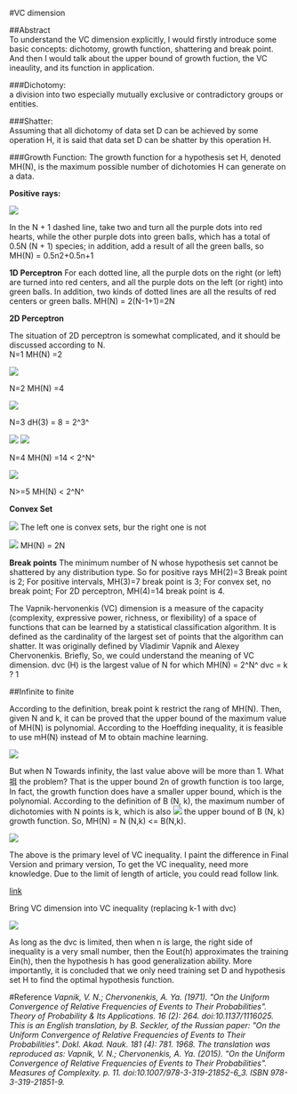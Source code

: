 #VC dimension

##Abstract   
To understand the VC dimension explicitly, I would firstly introduce some basic concepts: dichotomy, growth function, shattering and break point. And then I would talk about the upper bound of growth fuction, the VC ineaulity, and its function in application.   

###Dichotomy:  
a division into two especially mutually exclusive or contradictory groups or entities.

###Shatter:  
Assuming that all dichotomy of data set D can be achieved by some operation H, it is said that data set D can be shatter by this operation H.

###Growth Function: 
The growth function for a hypothesis set H, denoted MH(N), is the maximum possible number of dichotomies H can generate on a data.

**Positive rays:**

 ![](http://m.qpic.cn/psb?/V12764hq3b2u4E/5YCEXVklHTBCizKh7RmKhzmtVXWJJZEJbotznqRWVXY!/b/dLkAAAAAAAAA&bo=TwFJAAAAAAADByU!&rf=viewer_4)
 
 In the N + 1 dashed line, take two and turn all the purple dots into red hearts, while the other purple dots into green balls, which has a total of 0.5N (N + 1) species; in addition, add a result of all the green balls, so MH(N) = 0.5n2+0.5n+1

**1D Perceptron**
For each dotted line, all the purple dots on the right (or left) are turned into red centers, and all the purple dots on the left (or right) into green balls. In addition, two kinds of dotted lines are all the results of red centers or green balls. 
MH(N) = 2(N-1+1)=2N

**2D Perceptron**

The situation of 2D perceptron is somewhat complicated, and it should be discussed according to N.  
N=1   MH(N) =2 

 ![](http://m.qpic.cn/psb?/V12764hq3b2u4E/j3mcDlx.AqaZ5F3M0lOIlXMJt88ssWCdo9b0le9*d7Y!/b/dDMBAAAAAAAA&bo=bAA8AAAAAAADB3I!&rf=viewer_4)

N=2   MH(N) =4

![](http://m.qpic.cn/psb?/V12764hq3b2u4E/FqiT4*NKBDrilTP9nUB0fDIZBDqlIHcqZJ4MhWTfrVQ!/b/dFQBAAAAAAAA&bo=zAA3AAAAAAADB9k!&rf=viewer_4)

N=3    dH(3) = 8 = 2^3^ 

![](http://m.qpic.cn/psb?/V12764hq3b2u4E/9gqUm84R7p*1pqP*tqLuNRyvN**CCkaAQ1GVK4TkAH4!/b/dL4AAAAAAAAA&bo=uABTAAAAAAADB8k!&rf=viewer_4)
![](http://m.qpic.cn/psb?/V12764hq3b2u4E/UonDTrpbhFfmoKYGai3wXl372IgM0EDd.K2ewyTQSws!/b/dLYAAAAAAAAA&bo=owBMAAAAAAADB80!&rf=viewer_4)

N=4     MH(N) =14 < 2^N^  

![](http://m.qpic.cn/psb?/V12764hq3b2u4E/EtKQ5xfmoh1*AjQLcTmNjJL2WhkQ9w*.6jN0H.LCi*o!/b/dFIBAAAAAAAA&bo=ZwFXAAAAAAADBxM!&rf=viewer_4)

N>=5        MH(N) < 2^N^

**Convex Set**

![](http://m.qpic.cn/psb?/V12764hq3b2u4E/1wVeJEd.URwGsd0bJBk0eWRQInq7V5ZBp8hk8KOn*TA!/b/dMAAAAAAAAAA&bo=owBTAAAAAAADB9I!&rf=viewer_4)  The left one is convex sets, bur the right one is not

![](http://m.qpic.cn/psb?/V12764hq3b2u4E/7X6YvoICbdlNpnd72KW8DdwH5mx*YtzQhKi009HinXs!/b/dD4BAAAAAAAA&bo=bwBaAAAAAAADBxc!&rf=viewer_4)  MH(N) = 2N

**Break points**
The minimum number of N whose hypothesis set cannot be shattered by any distribution type. So for positive rays MH(2)=3 Break point is 2; For positive intervals, MH(3)=7 break point is 3; For convex set, no break point; For 2D perceptron, MH(4)=14 break point is 4. 

The Vapnik-hervonenkis (VC) dimension is a measure of the capacity (complexity, expressive power, richness, or flexibility) of a space of functions that can be learned by a statistical classification algorithm. It is defined as the cardinality of the largest set of points that the algorithm can shatter. It was originally defined by Vladimir Vapnik and Alexey Chervonenkis.
Briefly, So, we could understand the meaning of VC dimension. dvc (H) is the largest value of N for which MH(N) = 2^N^    dvc = k ? 1

##Infinite to finite

According to the definition, break point k restrict the rang of MH(N). Then, given N and k, it can be proved that the upper bound of the maximum value of MH(N) is polynomial. According to the Hoeffding inequality, it is feasible to use mH(N) instead of M to obtain machine learning.

![](http://m.qpic.cn/psb?/V12764hq3b2u4E/YqG1oSvATzAAJVJNCC1P9HROTOy28yP9h.7OApphmfc!/b/dL4AAAAAAAAA&bo=LAJeAAAAAAADB1I!&rf=viewer_4)

But when N Towards infinity, the last value above will be more than 1.
What抯 the problem?
That is the upper bound 2n of growth function is too large, In fact, the growth function does have a smaller upper bound, which is the polynomial.
According to the definition of B (N, k), the maximum number of dichotomies with N points is k, which is also  ![](http://m.qpic.cn/psb?/V12764hq3b2u4E/ubz*NJjz0QEbS5j71XKanZL7LmfdL2q7SN8U8.ha5.E!/b/dFMBAAAAAAAA&bo=QgAmAAAAAAADB0Y!&rf=viewer_4)  the upper bound of B (N, k) growth function.
So, MH(N) = N (N,k) <= B(N,k).

![](http://m.qpic.cn/psb?/V12764hq3b2u4E/2wGWh7Dylq4v1QIGCMWkPSVlMX0GgauXxD2Z7nqXxNE!/b/dLYAAAAAAAAA&bo=sAF4ALABeAADCSw!&rf=viewer_4)

The above is the primary level of VC inequality. I paint the difference in Final Version and primary version, To get the VC inequality, need more knowledge.
Due to the limit of length of article, you could read follow link.

[link](https://www.csie.ntu.edu.tw/~htlin/course/ml08fall/doc/vc_proof.pdf)

Bring VC dimension into VC inequality (replacing k-1 with dvc)

![](http://m.qpic.cn/psb?/V12764hq3b2u4E/cnfSQOu6QN78lw7k*fHb2cawbDh*C8IPxfwbzBCdSaM!/b/dLgAAAAAAAAA&bo=7QFXAO0BVwADCSw!&rf=viewer_4)

As long as the dvc is limited, then when n is large, the right side of inequality is a very small number, then the Eout(h) approximates the training Ein(h), then the hypothesis h has good generalization ability. More importantly, it is concluded that we only need training set D and hypothesis set H to find the optimal hypothesis function.


#Reference
 *Vapnik, V. N.; Chervonenkis, A. Ya. (1971). "On the Uniform Convergence of Relative Frequencies of Events to Their Probabilities". Theory of Probability & Its Applications. 16 (2): 264. doi:10.1137/1116025. This is an English translation, by B. Seckler, of the Russian paper: "On the Uniform Convergence of Relative Frequencies of Events to Their Probabilities". Dokl. Akad. Nauk. 181 (4): 781. 1968. The translation was reproduced as: Vapnik, V. N.; Chervonenkis, A. Ya. (2015). "On the Uniform Convergence of Relative Frequencies of Events to Their Probabilities". Measures of Complexity. p. 11. doi:10.1007/978-3-319-21852-6_3. ISBN 978-3-319-21851-9.*




